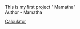 This is my first project " Mamatha"
<br>
Author - Mamatha

[Calculator](file:///C:/Users/User/Desktop/html.tutorial/CALCULATOR/index.html)
